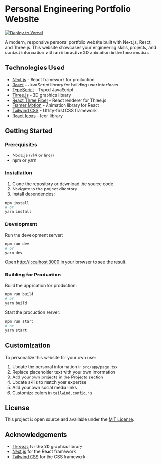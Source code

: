 # Personal Engineering Portfolio Website

[![Deploy to Vercel](https://github.com/aditi1421/website/actions/workflows/deploy.yml/badge.svg)](https://github.com/aditi1421/website/actions/workflows/deploy.yml)

A modern, responsive personal portfolio website built with Next.js, React, and Three.js. This website showcases your engineering skills, projects, and contact information with an interactive 3D animation in the hero section.

## Technologies Used

- [Next.js](https://nextjs.org/) - React framework for production
- [React](https://reactjs.org/) - JavaScript library for building user interfaces
- [TypeScript](https://www.typescriptlang.org/) - Typed JavaScript
- [Three.js](https://threejs.org/) - 3D graphics library
- [React Three Fiber](https://github.com/pmndrs/react-three-fiber) - React renderer for Three.js
- [Framer Motion](https://www.framer.com/motion/) - Animation library for React
- [Tailwind CSS](https://tailwindcss.com/) - Utility-first CSS framework
- [React Icons](https://react-icons.github.io/react-icons/) - Icon library

## Getting Started

### Prerequisites

- Node.js (v14 or later)
- npm or yarn

### Installation

1. Clone the repository or download the source code
2. Navigate to the project directory
3. Install dependencies:

```bash
npm install
# or
yarn install
```

### Development

Run the development server:

```bash
npm run dev
# or
yarn dev
```

Open [http://localhost:3000](http://localhost:3000) in your browser to see the result.

### Building for Production

Build the application for production:

```bash
npm run build
# or
yarn build
```

Start the production server:

```bash
npm run start
# or
yarn start
```

## Customization

To personalize this website for your own use:

1. Update the personal information in `src/app/page.tsx`
2. Replace placeholder text with your own information
3. Add your own projects in the Projects section
4. Update skills to match your expertise
5. Add your own social media links
6. Customize colors in `tailwind.config.js`

## License

This project is open source and available under the [MIT License](LICENSE).

## Acknowledgements

- [Three.js](https://threejs.org/) for the 3D graphics library
- [Next.js](https://nextjs.org/) for the React framework
- [Tailwind CSS](https://tailwindcss.com/) for the CSS framework 
